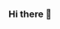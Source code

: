 ### Hi there 👋


<!--

<p align="center">
<img src="assets/india_invertocat.png" width="150">
</p>

---

# Welcome to GitHub India 🇮🇳

In this repo, you can find resources and information for the developer community in India.

 * [Open Source](#--open-source)
     * [GitHub Grants for Open Source](#github-grants-for-open-source)
     * [Resources](#resources)
* [Developers](#octocat--developers)
     * [Meetups](#meetups)
     * [GitHub Stars](#github-stars)
     * [The ReadME Project](#the-readme-project)
* [Students](#-students)
     * [Campus Program](#campus-program)
     * [Student Developer Pack](#student-developer-pack)
     * [Campus Experts](#campus-experts)
* [Startups](#-startups)
     * [GitHub for startups](#github-for-startups)
* [Events](#-events)
     * [GitHub Universe 2022](#github-universe-2022)
* [Careers](#-careers)
* [Let's connect](#-lets-connect)
* [Contributing](#️contributing)
* [License](#-license)

---

## 🧑‍💻  Open Source

The open-source ecosystem in India is thriving with many contributors & maintainers from India and open-source projects being built in India. We are here to help developers, contributors and maintainers in their journey towards open-source.

### Projects and Maintainers from India

There are many open-source projects that we might be using frequently, but unaware that it's a project that was created in or receiving significant contributions from India. We have collated some of the projects and maintainers from India on the [githubindia.com website](https://githubindia.com)

If you know of any other projects or maintainers from India, feel free to make a [contribution](./CONTRIBUTING.md)

### GitHub Grants for Open Source

At [GitHub Satellite India 2021](https://githubsatellite.com), we announced the GitHub India Grants for Open Source to support the open source community by providing monetary grants to contributors/maintainers, with a total monetary fund of INR 1 crore.

For details about the program and the grant recipients, [check out the announcement blog post](https://github.blog/2021-09-12-recipients-open-source-grants-github-sponsors-india/)


### Resources

If you are looking to make your first contribution to open source, or even an experienced maintainer looking for ways to grow your community — we have resources to help you! Check out the [Open Source Guide](https://opensource.guide) which has many resources on how to start an open-source project, build communities, best practices for maintainers, and a lot more!

---

## :octocat:  Developers

GitHub is the platform where millions of developers and companies build, ship and maintain their software. We help developers with the resources they need and showcase their awesome work to the rest of the community.

### Meetups

GitHub India Virtual Meetup group is for developers in India, by developers in India, and fuelled by the love for Open Source! [Join us on the Meetup group](https://www.meetup.com/GitHub-India/) and come check out the latest on GitHub, learn about new open source projects, and meet maintainers & GitHub staff from India.

### GitHub Stars

The GitHub Stars program thanks GitHub’s most influential developers and gives them a platform to showcase their work, reach more people, and shape the future of GitHub. Say hello 👋🏼 to the [GitHub Stars from India!](https://stars.github.com/profiles/?country=India)

If you know an inspiring community leader, [we want to hear about it.](https://stars.github.com/nominate/)


### The ReadME Project

The ReadME Project is part of GitHub’s ongoing effort to amplify the voices of the developer community. It’s an evolving space to engage with the community and explore the stories, challenges, technology, and culture that surround the world of open source.

Check out the stories of [Shikha Mishra](https://github.com/readme/shikha-mishra), [Liyas Thomas](https://github.com/readme/stories/liyas-thomas) and [Karthik Iyer](https://github.com/readme/stories/karthik-iyer) from India

We’re always on the lookout for inspiring developers who passionately dedicate themselves to their communities. Know somebody whose story deserves to be told? [Let us know](https://github.com/readme/nominate), and they could end up being featured on The ReadME Project.

---

## 🧑‍🎓 Students

GitHub Education helps students, teachers, and schools access the tools and events they need to shape the next generation of software development.

### Campus Program

With the GitHub Campus Program, your school will get a package of technical tools, training for faculty members, and support to grow technical communities on campus. Learn more and enroll your school in the [GitHub Campus Program](https://education.github.com/schools)

### Student Developer Pack

There's no substitute for hands-on experience. But for most students, real-world tools can be cost-prohibitive. That's why we created the GitHub Student Developer Pack with some of our partners and friends: to give students free access to the best developer tools in one place so they can learn by doing. Check out the tools and get your [Student Developer Pack](https://education.github.com/pack)

### Campus Experts

Campus Experts are student leaders that strive to build diverse and inclusive spaces to learn skills, share their experiences, and build projects together. They can be found across the globe leading in-person and online conferences, meetups, and hackathons, and maintaining open source projects. Explore and connect with [Campus Experts from India](https://githubcampus.expert/experts)

---

## 📈 Startups

India has a vibrant tech startup community, with many entrepreneurs choosing GitHub to enable innovation. 

### GitHub for Startups

GitHub for Startups program helps startups go from idea to IPO on the world’s best software development platform with free access to GitHub Enterprise

For details about the program, [check out startups.github.com](https://startups.github.com)

---

## 📢 Events

Connect with the GitHub community through conferences, meetups and hackathons.

### GitHub Universe 2022

Join us for GitHub's global developer event for cloud, security, community, and AI. Experience it virtually or live from the Yerba Buena Center for the Arts in San Francisco on November 9—10. 

Save the date and subscribe for updates on [githubuniverse.com](https://githubuniverse.com)

---

## 💼 Careers

We're always looking for awesome people to come help us make collaboration even better. Check out [GitHub Careers](https://github.com/careers) page for the current open positions are looking for.

---

## 💬 Let's connect

Stay tuned to what's happening with GitHub India by [following us on Twitter](https://twitter.com/GitHubIndia).

You are also welcome to participate in GitHub Discussions on this repository. Please respect the [code of conduct](CODE_OF_CONDUCT.md) and be awesome to each other!

---

## Contributing

Contributions are welcome to certain parts of this repository. For getting started, check out [CONTRIBUTING.md](./CONTRIBUTING.md)

---

## 📜 License

Content is released under CC0-1.0. Code is released under MIT License.

When using the GitHub logos, be sure to follow the [GitHub logo guidelines](https://github.com/logos).

**senaluq/senaluq** is a ✨ _special_ ✨ repository because its `README.md` (this file) appears on your GitHub profile.

Here are some ideas to get you started:

- 🔭 I’m currently working on ...
- 🌱 I’m currently learning ...
- 👯 I’m looking to collaborate on ...
- 🤔 I’m looking for help with ...
- 💬 Ask me about ...
- 📫 How to reach me: ...
- 😄 Pronouns: ...
- ⚡ Fun fact: ...
-->
